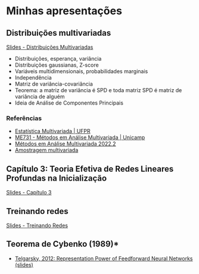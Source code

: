 # Minhas apresentações


## Distribuições multivariadas
 

[Slides - Distribuições Multivariadas](./apresentacoes/slides-multivariadas.pdf)

- Distribuições, esperança, variância
- Distribuições gaussianas, Z-score
- Variáveis multidimensionais, probabilidades marginais
- Independência 
- Matriz de variância-covariância
- Teorema: a matriz de variância é SPD e toda matriz SPD é matriz de variância de alguém
- Ideia de Análise de Componentes Principais

### Referências

- [Estatística Multivariada | UFPR](http://leg.ufpr.br/~lucambio/MSM/MSM0.html)
- [ME731 - Métodos em Análise Multivariada | Unicamp](https://www.ime.unicamp.br/~cnaber/Material_AM_ME731_2S_2021.htm)
- [Métodos em Análise Multivariada 2022.2](https://www.ime.unicamp.br/~ctrucios/ME_731.html)
- [Amostragem multivariada](http://ftp.demec.ufpr.br/disciplinas/TM788/Daniel%20Furtado%20Ferreira/Capitulo%203.pdf)


## Capítulo 3: Teoria Efetiva de Redes Lineares Profundas na Inicialização

[Slides - Capítulo 3](./apresentacoes/capitulo3.pdf)

## Treinando redes 

[Slides - Treinando Redes](./apresentacoes/treinando-redes.html)


## Teorema de Cybenko (1989)*

- [Telgarsky, 2012: Representation Power of Feedforward Neural Networks (slides)](https://cseweb.ucsd.edu/~dasgupta/254-deep/matus.pdf)